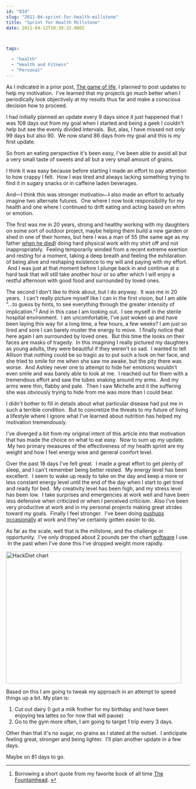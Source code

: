 ```yaml
---
id: "834"
slug: "2011-04-sprint-for-health-millstone"
title: "Sprint for Health Millstone"
date: 2011-04-12T10:39:32.000Z



tags:

  - "health"
  - "Health and Fitness"
  - "Personal"
---
```

<div class="sqs-html-content">
  <p>As I indicated in a prior post, <a href="/logical-disconnect-1/archives/2011/03/27/the-game-of-life">The game of life</a>, I planned to post updates to help my motivation.  I've learned that my projects go much better when I periodically look objectively at my results thus far and make a conscious decision how to proceed.</p>
<p>I had initially planned an update every 9 days since it just happened that I was 108 days out from my goal when I started and being a geek I couldn't help but see the evenly divided intervals.  But, alas, I have missed not only 99 days but also 90.  We now stand 86 days from my goal and this is my first update.</p>
<p>So from an eating perspective it's been easy, I've been able to avoid all but a very small taste of sweets and all but a very small amount of grains.</p>
<p>I think it was easy because before starting I made an effort to pay attention to how crappy I felt.  How I was tired and always lacking something trying to find it in sugary snacks or in caffeine laden beverages.</p>
<p>And—I think this was stronger motivatio<span style="font-size: 11px;">n—</span>I also made an effort to actually imagine two alternate futures.  One where I now took responsibility for my health and one where I continued to drift eating and acting based on whim or emotion.</p>
<p>The first was me in 20 years, strong and healthy working with my daughters on some sort of outdoor project, maybe helping them build a new garden or shed in one of their homes, but here I was a man of 55 (the same age as my father <a href="/logical-disconnect-1/archives/2003/05/02/rest-in-peace">when he died</a>) doing hard physical work with my shirt off and not inappropriately.  Feeling temporarily winded from a recent extreme exertion and resting for a moment, taking a deep breath and feeling the exhilaration of being alive and reshaping existence to my will and paying with my effort.  And I was just at that moment before I plunge back in and continue at a hard task that will still take another hour or so after which I will enjoy a restful afternoon with good food and surrounded by loved ones.</p>
<p>
The second I don't like to think about, but I do anyway.  It was me in 20 years.  I can't really picture myself like I can in the first vision, but I am able "…to guess by hints, to see everything through the greater intensity of implication."<sup id="fnref:1"><a href="#fn:1" rel="footnote">1</a></sup> And in this case I am looking out.  I see myself in the sterile hospital environment.  I am uncomfortable, I've just woken up and have been laying this way for a long time, a few hours, a few weeks? I am just so tired and sore I can barely muster the energy to move.  I finally notice that here again I am surrounded by loved ones.  But this time the looks on their faces are masks of tragedy.  In this imagining I really pictured my daughters as young adults, they were beautiful if they weren't so sad.  I wanted to tell Allison that nothing could be so tragic as to put such a look on her face, and she tried to smile for me when she saw me awake, but the pity there was worse.  And Ashley never one to attempt to hide her emotions wouldn't even smile and was barely able to look at me.  I reached out for them with a tremendous effort and saw the tubes snaking around my arms.  And my arms were thin, flabby and pale.  Then I saw Michelle and it the suffering she was obviously trying to hide from me was more than I could bear.
</p>
<p>I didn't bother to fill in details about what particular disease had put me in such a terrible condition.  But to concretize the threats to my future of living a lifestyle where I ignore what I've learned about nutrition has helped my motivation tremendously.</p>
<p>I've diverged a bit from my original intent of this article into that motivation that has made the choice on what to eat easy.  Now to sum up my update.  My two primary measures of the effectiveness of my health sprint are my weight and how I feel energy wise and general comfort level.</p>
<p>Over the past 18 days I've felt great.  I made a great effort to get plenty of sleep, and I can't remember being better rested.  My energy level has been excellent.  I seem to wake up ready to take on the day and keep a more or less constant energy level until the end of the day when I start to get tired and ready for bed.  My creativity level has been high, and my stress level has been low.  I take surprises and emergencies at work well and have been less defensive when criticized or when I perceived criticism.  Also I've been very productive at work and in my personal projects making great strides toward my goals.  Finally I feel stronger.  I've been doing <a href="/logical-disconnect-1/archives/2011/03/30/tomatoes-for-strength">pushups occasionally</a> at work and they've certainly gotten easier to do.</p>
<p>As far as the scale, well that is the millstone, and the challenge or opportunity.  I've only dropped about 2 pounds per the chart <a href="http://www.fourmilab.ch/hackdiet/online/hdo.html">software</a> I use.  In the past when I've done this I've dropped weight more rapidly.</p>
<p><img title="HackDiet.png" height="360" alt="HackDiet chart" width="480" src="http://static.squarespace.com/static/500c727de4b0d820d6a42ad8/515f5893e4b0f7bed43ad1d5/515f59b8e4b0f7bed43ae714/1302604470000/HackDiet.png?format=original" border="0" /></p>
<p>Based on this I am going to tweak my approach in an attempt to speed things up a bit. My plan is:</p>
<ol>
<li>Cut out dairy (I got a milk frother for my birthday and have been enjoying tea lattes so for now that will pause)</li>
<li>Go to the gym more often, I am going to target 1 trip every 3 days.</li>
</ol>
<p>Other than that it's no sugar, no grains as I stated at the outset.  I anticipate feeling great, stronger and being lighter.  I'll plan another update in a few days.</p>
<p>Maybe on 81 days to go.</p>
<hr />
<ol>
<li id="fn:1">
<p>Borrowing a short quote from my favorite book of all time <a href="http://www.amazon.com/gp/product/B0000CL57F/ref=as_li_ss_tl?ie=UTF8&amp;tag=logicaldiscon-20&amp;linkCode=as2&amp;camp=1789&amp;creative=390957&amp;creativeASIN=B0000CL57F&quot;">The Fountainhead</a>. <a href="#fnref:1" rev="footnote">&#8617;</a></p>
</li>
</ol>
</div>
